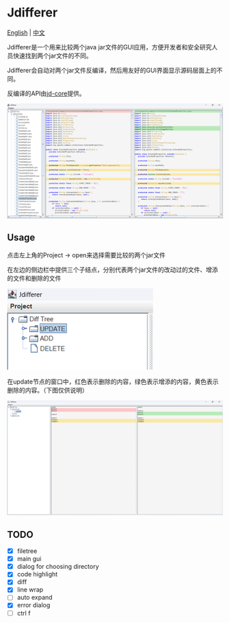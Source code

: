 # Jdifferer

[English](readme.md) | [中文](readme-zh.md)

Jdifferer是一个用来比较两个java jar文件的GUI应用，方便开发者和安全研究人员快速找到两个jar文件的不同。

Jdifferer会自动对两个jar文件反编译，然后用友好的GUI界面显示源码层面上的不同。

反编译的API由[jd-core](https://github.com/java-decompiler/jd-core)提供。

![image-20230926115942438](./assets/image-20230926115942438.png)


## Usage

点击左上角的Project -> open来选择需要比较的两个jar文件

在左边的侧边栏中提供三个子结点，分别代表两个jar文件的改动过的文件、增添的文件和删除的文件

![image-20230926120322733](./assets/image-20230926120322733.png)

在update节点的窗口中，红色表示删除的内容，绿色表示增添的内容，黄色表示删除的内容。（下图仅供说明）

![img](./assets/demodiff.png)

## TODO

- [x] filetree
- [x] main gui
- [x] dialog for choosing directory
- [x] code highlight
- [x] diff
- [x] line wrap
- [ ] auto expand
- [x] error dialog
- [ ] ctrl f